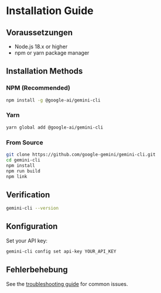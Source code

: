 # Installation Guide

## Voraussetzungen

- Node.js 18.x or higher
- npm or yarn package manager

## Installation Methods

### NPM (Recommended)

```bash
npm install -g @google-ai/gemini-cli
```

### Yarn

```bash
yarn global add @google-ai/gemini-cli
```

### From Source

```bash
git clone https://github.com/google-gemini/gemini-cli.git
cd gemini-cli
npm install
npm run build
npm link
```

## Verification

```bash
gemini-cli --version
```

## Konfiguration

Set your API key:

```bash
gemini-cli config set api-key YOUR_API_KEY
```

## Fehlerbehebung

See the [troubleshooting guide](./troubleshooting.md) for common issues.
